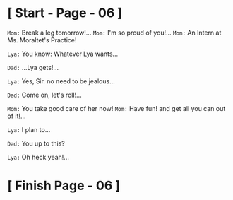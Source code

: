 #						     [ Start - Page - 06 ]

`Mom:` Break a leg tomorrow!...
`Mom:` I'm so proud of you!...
`Mom:` An Intern at Ms. Moraltet's Practice!

`Lya:` You know: Whatever Lya wants...

`Dad:` ...Lya gets!...

`Lya:` Yes, Sir. no need to be jealous...

`Dad:` Come on, let's roll!...

`Mom:` You take good care of her now!
`Mom:` Have fun! and get all you can out of it!...

`Lya:` I plan to...

`Dad:` You up to this?

`Lya:` Oh heck yeah!...


#		                  [  Finish Page - 06  ] 
